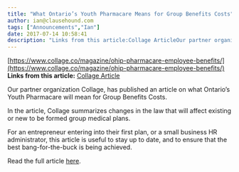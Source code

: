 ```yaml
---
title: "What Ontario’s Youth Pharmacare Means for Group Benefits Costs"
author: ian@clausehound.com
tags: ["Announcements","Ian"]
date: 2017-07-14 10:58:41
description: "Links from this article:Collage ArticleOur partner organization Collage, has published an article on what Ontario’s Youth Pharmacare will mean for..."
---
```


[https://www.collage.co/magazine/ohip-pharmacare-employee-benefits/](https://www.collage.co/magazine/ohip-pharmacare-employee-benefits/)
**Links from this article:**
[Collage Article](https://www.collage.co/magazine/ohip-pharmacare-employee-benefits/)

Our partner organization Collage, has published an article on what Ontario’s Youth Pharmacare will mean for Group Benefits Costs.

In the article, Collage summarizes changes in the law that will affect existing or new to be formed group medical plans.

For an entrepreneur entering into their first plan, or a small business HR administrator, this article is useful to stay up to date, and to ensure that the best bang-for-the-buck is being achieved.

Read the full article [here](https://www.collage.co/magazine/ohip-pharmacare-employee-benefits/).

 